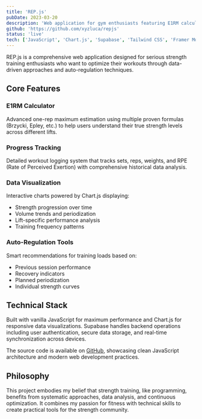 ```yaml
---
title: 'REP.js'
pubDate: 2023-03-20
description: 'Web application for gym enthusiasts featuring E1RM calculator, progress tracking, and data visualization for optimized strength training.'
github: 'https://github.com/xyzluca/repjs'
status: 'live'
tech: ['JavaScript', 'Chart.js', 'Supabase', 'Tailwind CSS', 'Framer Motion', 'Vercel']
---
```


REP.js is a comprehensive web application designed for serious strength training enthusiasts who want to optimize their workouts through data-driven approaches and auto-regulation techniques.

## Core Features

### E1RM Calculator

Advanced one-rep maximum estimation using multiple proven formulas (Brzycki, Epley, etc.) to help users understand their true strength levels across different lifts.

### Progress Tracking

Detailed workout logging system that tracks sets, reps, weights, and RPE (Rate of Perceived Exertion) with comprehensive historical data analysis.

### Data Visualization

Interactive charts powered by Chart.js displaying:

- Strength progression over time
- Volume trends and periodization
- Lift-specific performance analysis
- Training frequency patterns

### Auto-Regulation Tools

Smart recommendations for training loads based on:

- Previous session performance
- Recovery indicators
- Planned periodization
- Individual strength curves

## Technical Stack

Built with vanilla JavaScript for maximum performance and Chart.js for responsive data visualizations. Supabase handles backend operations including user authentication, secure data storage, and real-time synchronization across devices.

The source code is available on [GitHub](https://github.com/xyzluca/repjs), showcasing clean JavaScript architecture and modern web development practices.

## Philosophy

This project embodies my belief that strength training, like programming, benefits from systematic approaches, data analysis, and continuous optimization. It combines my passion for fitness with technical skills to create practical tools for the strength community.
